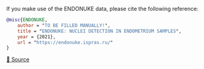If you make use of the ENDONUKE data, please cite the following reference:

``` bibtex 
@misc{ENDONUKE,
	author = "TO BE FILLED MANUALLY!",
	title = "ENDONUKE: NUCLEI DETECTION IN ENDOMETRIUM SAMPLES",
	year = {2021},
	url = "https://endonuke.ispras.ru/"
}
```

[🔗 Source](https://endonuke.ispras.ru/)